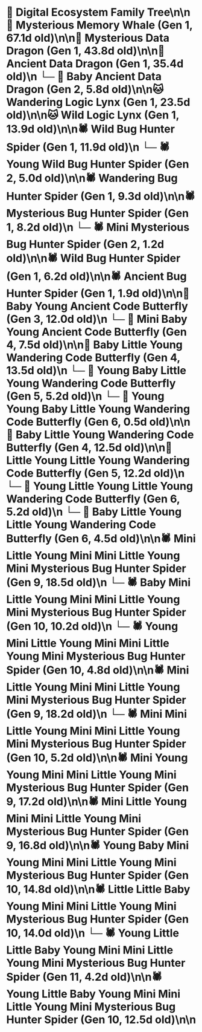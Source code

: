# 🌳 Digital Ecosystem Family Tree\n\n🐋 Mysterious Memory Whale (Gen 1, 67.1d old)\n\n🐉 Mysterious Data Dragon (Gen 1, 43.8d old)\n\n🐉 Ancient Data Dragon (Gen 1, 35.4d old)\n  └─ 🐉 Baby Ancient Data Dragon (Gen 2, 5.8d old)\n\n🐱 Wandering Logic Lynx (Gen 1, 23.5d old)\n\n🐱 Wild Logic Lynx (Gen 1, 13.9d old)\n\n🕷️ Wild Bug Hunter Spider (Gen 1, 11.9d old)\n  └─ 🕷️ Young Wild Bug Hunter Spider (Gen 2, 5.0d old)\n\n🕷️ Wandering Bug Hunter Spider (Gen 1, 9.3d old)\n\n🕷️ Mysterious Bug Hunter Spider (Gen 1, 8.2d old)\n  └─ 🕷️ Mini Mysterious Bug Hunter Spider (Gen 2, 1.2d old)\n\n🕷️ Wild Bug Hunter Spider (Gen 1, 6.2d old)\n\n🕷️ Ancient Bug Hunter Spider (Gen 1, 1.9d old)\n\n🦋 Baby Young Ancient Code Butterfly (Gen 3, 12.0d old)\n  └─ 🦋 Mini Baby Young Ancient Code Butterfly (Gen 4, 7.5d old)\n\n🦋 Baby Little Young Wandering Code Butterfly (Gen 4, 13.5d old)\n  └─ 🦋 Young Baby Little Young Wandering Code Butterfly (Gen 5, 5.2d old)\n    └─ 🦋 Young Young Baby Little Young Wandering Code Butterfly (Gen 6, 0.5d old)\n\n🦋 Baby Little Young Wandering Code Butterfly (Gen 4, 12.5d old)\n\n🦋 Little Young Little Young Wandering Code Butterfly (Gen 5, 12.2d old)\n  └─ 🦋 Young Little Young Little Young Wandering Code Butterfly (Gen 6, 5.2d old)\n  └─ 🦋 Baby Little Young Little Young Wandering Code Butterfly (Gen 6, 4.5d old)\n\n🕷️ Mini Little Young Mini Mini Little Young Mini Mysterious Bug Hunter Spider (Gen 9, 18.5d old)\n  └─ 🕷️ Baby Mini Little Young Mini Mini Little Young Mini Mysterious Bug Hunter Spider (Gen 10, 10.2d old)\n  └─ 🕷️ Young Mini Little Young Mini Mini Little Young Mini Mysterious Bug Hunter Spider (Gen 10, 4.8d old)\n\n🕷️ Mini Little Young Mini Mini Little Young Mini Mysterious Bug Hunter Spider (Gen 9, 18.2d old)\n  └─ 🕷️ Mini Mini Little Young Mini Mini Little Young Mini Mysterious Bug Hunter Spider (Gen 10, 5.2d old)\n\n🕷️ Mini Young Young Mini Mini Little Young Mini Mysterious Bug Hunter Spider (Gen 9, 17.2d old)\n\n🕷️ Mini Little Young Mini Mini Little Young Mini Mysterious Bug Hunter Spider (Gen 9, 16.8d old)\n\n🕷️ Young Baby Mini Young Mini Mini Little Young Mini Mysterious Bug Hunter Spider (Gen 10, 14.8d old)\n\n🕷️ Little Little Baby Young Mini Mini Little Young Mini Mysterious Bug Hunter Spider (Gen 10, 14.0d old)\n  └─ 🕷️ Young Little Little Baby Young Mini Mini Little Young Mini Mysterious Bug Hunter Spider (Gen 11, 4.2d old)\n\n🕷️ Young Little Baby Young Mini Mini Little Young Mini Mysterious Bug Hunter Spider (Gen 10, 12.5d old)\n\n